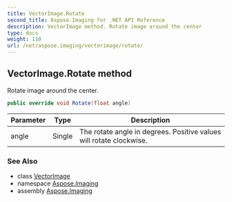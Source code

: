 ```yaml
---
title: VectorImage.Rotate
second_title: Aspose.Imaging for .NET API Reference
description: VectorImage method. Rotate image around the center
type: docs
weight: 110
url: /net/aspose.imaging/vectorimage/rotate/
---
```

## VectorImage.Rotate method

Rotate image around the center.

```csharp
public override void Rotate(float angle)
```

| Parameter | Type | Description |
| --- | --- | --- |
| angle | Single | The rotate angle in degrees. Positive values will rotate clockwise. |

### See Also

* class [VectorImage](../)
* namespace [Aspose.Imaging](../../vectorimage/)
* assembly [Aspose.Imaging](../../../)


